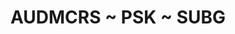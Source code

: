 ---
ee_id: '4273'
site: '1'
type: '5'
title: AUDMCRS ~ PSK ~ SUBG
url: audmcrs-psk-subg
year: '2015'
venue: Galerie Thaddaeus Ropac, Pantin, France
pitch: A great excuse 2 show my wharehouse banger PSK.
ps:
imgs: ropac-pantin-2015-06-install-04-database.jpg,ropac-pantin-2015-06-install-01-database.jpg,ropac-pantin-2015-06-install-02-database.jpg,ropac-pantin-2015-06-install-03-database.jpg,ropac-pantin-2015-06-install-07-database.jpg,ropac-pantin-2015-06-install-06-database.jpg,ropac-pantin-2015-06-install-08-database.jpg,ropac-pantin-2015-06-install-09-database.jpg
things: "[89] [2011-078-since-u-been-gone] 2011-078 Since U Been Gone,[2217] [2011-156-audmcrs-installation]
  2011-156 The AUDMCRS Underground Dance Music Collection of Recorded Sound,[2242]
  [2013-063-audmcrs-website] 2013-063 AUDMCRS website,[4272] [2014-146-psk] 2014-146
  PSK"
layout: shows
---